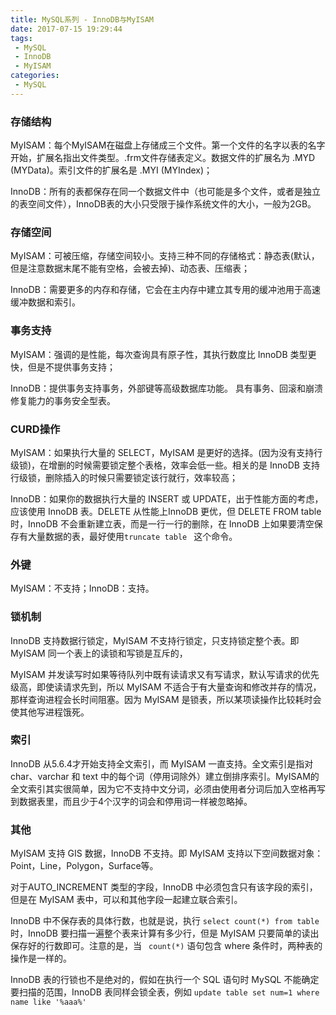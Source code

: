 ```yaml
---
title: MySQL系列 - InnoDB与MyISAM
date: 2017-07-15 19:29:44
tags:
 - MySQL
 - InnoDB
 - MyISAM
categories:
 - MySQL
---
```


### 存储结构

MyISAM：每个MyISAM在磁盘上存储成三个文件。第一个文件的名字以表的名字开始，扩展名指出文件类型。.frm文件存储表定义。数据文件的扩展名为 .MYD  (MYData)。索引文件的扩展名是 .MYI  (MYIndex)；

InnoDB：所有的表都保存在同一个数据文件中（也可能是多个文件，或者是独立的表空间文件），InnoDB表的大小只受限于操作系统文件的大小，一般为2GB。

### 存储空间

MyISAM：可被压缩，存储空间较小。支持三种不同的存储格式：静态表(默认，但是注意数据末尾不能有空格，会被去掉)、动态表、压缩表；

InnoDB：需要更多的内存和存储，它会在主内存中建立其专用的缓冲池用于高速缓冲数据和索引。

### 事务支持

MyISAM：强调的是性能，每次查询具有原子性，其执行数度比 InnoDB 类型更快，但是不提供事务支持；

InnoDB：提供事务支持事务，外部键等高级数据库功能。 具有事务、回滚和崩溃修复能力的事务安全型表。

### CURD操作

MyISAM：如果执行大量的 SELECT，MyISAM 是更好的选择。(因为没有支持行级锁)，在增删的时候需要锁定整个表格，效率会低一些。相关的是 InnoDB 支持行级锁，删除插入的时候只需要锁定该行就行，效率较高；

InnoDB：如果你的数据执行大量的 INSERT 或 UPDATE，出于性能方面的考虑，应该使用 InnoDB 表。DELETE 从性能上InnoDB 更优，但 DELETE FROM table 时，InnoDB 不会重新建立表，而是一行一行的删除，在 InnoDB 上如果要清空保存有大量数据的表，最好使用`truncate table ` 这个命令。

### 外键

MyISAM：不支持；InnoDB：支持。

### 锁机制

InnoDB 支持数据行锁定，MyISAM 不支持行锁定，只支持锁定整个表。即 MyISAM 同一个表上的读锁和写锁是互斥的，

MyISAM 并发读写时如果等待队列中既有读请求又有写请求，默认写请求的优先级高，即使读请求先到，所以 MyISAM 不适合于有大量查询和修改并存的情况，那样查询进程会长时间阻塞。因为 MyISAM 是锁表，所以某项读操作比较耗时会使其他写进程饿死。

### 索引

InnoDB 从5.6.4才开始支持全文索引，而 MyISAM 一直支持。全文索引是指对 char、varchar 和 text 中的每个词（停用词除外）建立倒排序索引。MyISAM的全文索引其实很简单，因为它不支持中文分词，必须由使用者分词后加入空格再写到数据表里，而且少于4个汉字的词会和停用词一样被忽略掉。

### 其他

MyISAM 支持 GIS 数据，InnoDB 不支持。即 MyISAM 支持以下空间数据对象：Point，Line，Polygon，Surface等。

对于AUTO_INCREMENT 类型的字段，InnoDB 中必须包含只有该字段的索引，但是在 MyISAM 表中，可以和其他字段一起建立联合索引。

InnoDB 中不保存表的具体行数，也就是说，执行 `select count(*) from table` 时，InnoDB 要扫描一遍整个表来计算有多少行，但是 MyISAM 只要简单的读出保存好的行数即可。注意的是，当 ` count(*)` 语句包含 where 条件时，两种表的操作是一样的。

InnoDB 表的行锁也不是绝对的，假如在执行一个 SQL 语句时 MySQL 不能确定要扫描的范围，InnoDB 表同样会锁全表，例如 `update table set num=1 where name like '%aaa%' ` 

